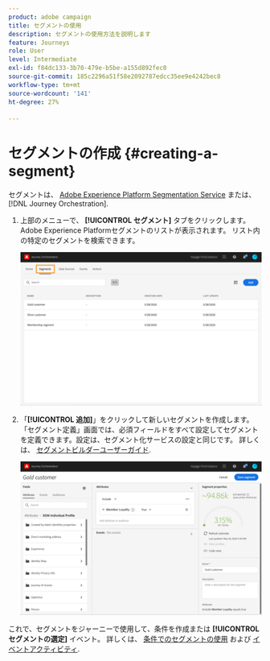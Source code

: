 ```yaml
---
product: adobe campaign
title: セグメントの使用
description: セグメントの使用方法を説明します
feature: Journeys
role: User
level: Intermediate
exl-id: f84dc133-3b70-479e-b5be-a155d892fec0
source-git-commit: 185c2296a51f58e2092787edcc35ee9e4242bec8
workflow-type: tm+mt
source-wordcount: '141'
ht-degree: 27%

---
```


# セグメントの作成 {#creating-a-segment}

セグメントは、 [Adobe Experience Platform Segmentation Service](https://experienceleague.adobe.com/docs/experience-platform/segmentation/home.html?lang=ja) または、 [!DNL Journey Orchestration].

1. 上部のメニューで、 **[!UICONTROL セグメント]** タブをクリックします。 Adobe Experience Platformセグメントのリストが表示されます。 リスト内の特定のセグメントを検索できます。

   ![](../assets/segment1.png)

1. 「**[!UICONTROL 追加]**」をクリックして新しいセグメントを作成します。「セグメント定義」画面では、必須フィールドをすべて設定してセグメントを定義できます。設定は、セグメント化サービスの設定と同じです。 詳しくは、 [セグメントビルダーユーザーガイド](https://experienceleague.adobe.com/docs/experience-platform/segmentation/pql/overview.html?lang=ja).

   ![](../assets/segment2.png)

これで、セグメントをジャーニーで使用して、条件を作成または **[!UICONTROL セグメントの選定]** イベント。 詳しくは、 [条件でのセグメントの使用](../segment/using-a-segment.md) および [イベントアクティビティ](../building-journeys/segment-qualification-events.md).
